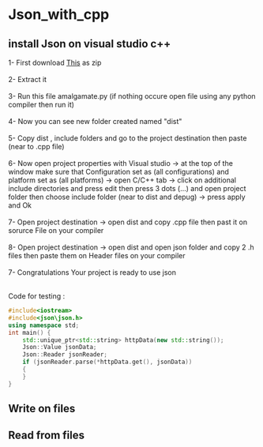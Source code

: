 # Json_with_cpp
## install Json on visual studio c++
1- First download [This](https://github.com/open-source-parsers/jsoncpp) as zip<br /><br />
2- Extract it <br /><br />
3- Run this file amalgamate.py (if nothing occure open file using any python compiler then run it)<br /><br />
4- Now you can see new folder created named "dist"<br /><br />
5- Copy dist , include folders and go to the project destination then paste (near to .cpp file)<br /><br />
6- Now open project properties with Visual studio -> at the top of the window make sure that Configuration set as (all configurations) and platform set as (all platforms) -> open C/C++ tab -> click on additional include directories and press edit then press 3 dots (...) and open project folder then choose include folder (near to dist and depug) -> press apply and Ok  <br /><br />
7- Open project destination -> open dist and copy .cpp file then past it on sorurce File on your compiler <br /><br />
8-  Open project destination -> open dist and  open json folder and copy 2 .h files then paste them on Header files on your compiler<br /><br />
7- Congratulations Your project is ready to use json <br /><br />

Code for testing : <br />
```cpp
#include<iostream>
#include<json\json.h>
using namespace std;
int main() {
	std::unique_ptr<std::string> httpData(new std::string());
	Json::Value jsonData;
	Json::Reader jsonReader;
	if (jsonReader.parse(*httpData.get(), jsonData))
	{
	}
}
```

## Write on files

## Read from files

